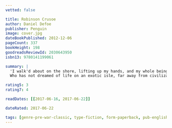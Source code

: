 ```yaml
---
vetted: false

title: Robinson Crusoe
author: Daniel Defoe
publisher: Penguin
image: cover.jpg
dateBookPublished: 2012-12-06
pageCount: 337
bookHeight: 198
goodreadsReviewId: 2030643950
isbn13: 9780141199061

summary: |
  'I walk'd about on the shore, lifting up my hands, and my whole being, as I may say, wrapt up in the contemplation of my deliverance … reflecting upon all my comrades that were drown'd, and that there should not be one soul sav'd but my self … '
  Who has not dreamed of life on an exotic isle, far away from civilization? Here is the novel which has inspired countless imitations by lesser writers, none of which equal the power and originality of Defoe's famous book. Robinson Crusoe, set ashore on an island after a terrible storm at sea, is forced to make do with only a knife, some tobacco, and a pipe. He learns how to build a canoe, make bread, and endure endless solitude. That is, until, twenty-four years later, when he confronts another human being. First published in 1719, Robinson Crusoe has been praised by such writers as James Joyce, Virginia Woolf, and Samuel Johnson as one of the greatest novels in the English language.

rating5: 3
rating7: 4

readDates: [[2017-06-16, 2017-06-22]]

dateRated: 2017-06-22

tags: [genre-pre-war-classic, type-fiction, form-paperback, pub-english-library]
---
```

